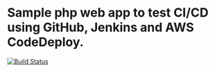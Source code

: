 # Sample php web app to test CI/CD using GitHub, Jenkins and AWS CodeDeploy.

[![Build Status](http://52.34.145.34:8080/buildStatus/icon?job=jenkins-codedeploy)](http://52.34.145.34:8080/job/jenkins-codedeploy/)
